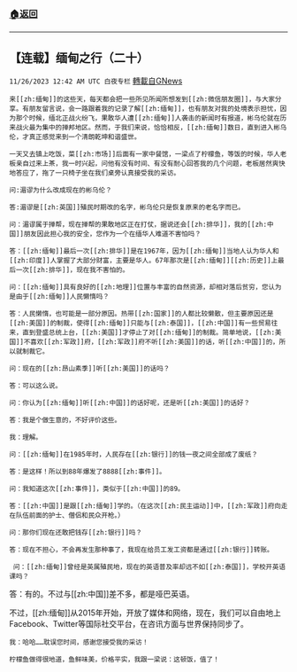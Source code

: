 ###  [:house:返回](README.md)
---


## 【连载】缅甸之行（二十）
`11/26/2023 12:42 AM UTC 白夜专栏` [轉載自GNews](https://gnews.org/articles/2037593)

         



    来[[zh:缅甸]]的这些天，每天都会把一些所见所闻所想发到[[zh:微信朋友圈]]，与大家分享。有朋友留言说，会一路跟着我的记录了解[[zh:缅甸]]，也有朋友对我的处境表示担忧，因为那个时候，缅北正战火纷飞，果敢华人遭[[zh:缅甸]]人袭击的新闻时有报道，彬乌伦就在历来战火最为集中的掸邦地区。然而，于我们来说，恰恰相反，[[zh:缅甸]]数日，直到进入彬乌伦，才真正感觉来到一个清朗乾坤和谐盛世。

    一天又去镇上吃饭，菜[[zh:市场]]后面有一家中餐馆，一梁点了柠檬鱼，等饭的时候，华人老板亲自过来上茶，我一时兴起，问他有没有时间、有没有耐心回答我的几个问题，老板居然爽快地答应了，拖了一只椅子坐在我们桌旁认真接受我的采访。

    问:湄谬为什么改成现在的彬乌伦？

    答:湄谬是[[zh:英国]]殖民时期改的名字，彬乌伦只是恢复原来的老名字而已。

    问：湄谬属于掸帮，现在掸帮的果敢地区正在打仗，据说还会[[zh:排华]]，我的[[zh:中国]]朋友因此担心我的安全，您作为一个在缅华人难道不害怕吗？

    答：[[zh:缅甸]]最后一次[[zh:排华]]是在1967年，因为[[zh:缅甸]]当地人认为华人和[[zh:印度]]人掌握了大部分财富，主要是华人。67年那次是[[zh:缅甸]][[zh:历史]]上最后一次[[zh:排华]]，现在我不害怕的。

    问：[[zh:缅甸]]具有良好的[[zh:地理]]位置与丰富的自然资源，却相对落后贫穷，您认为是由于[[zh:缅甸]]人民懒惰吗？

    答：人民懒惰，也可能是一部分原因。热带[[zh:国家]]的人都比较懒散，但主要原因还是[[zh:美国]]的制裁，使得[[zh:缅甸]]只能与[[zh:泰国]]，[[zh:中国]]有一些贸易往来，直到登盛总统上台，[[zh:美国]]才停止了对[[zh:缅甸]]的制裁。简单地说，[[zh:美国]]不喜欢[[zh:军政]]府，[[zh:军政]]府不听[[zh:美国]]的话，听[[zh:中国]]的，所以就制裁它。

    问：现在的[[zh:昂山素季]]听[[zh:美国]]的话吗？

    答：可以这么说。

    问：你认为[[zh:缅甸]]听[[zh:中国]]的话好呢，还是听[[zh:美国]]的话好？

    答：我是个做生意的，不好评价这些。

    我：理解。

    问：[[zh:缅甸]]在1985年时，人民存在[[zh:银行]]的钱一夜之间全部成了废纸？

    答：是这样！所以到88年爆发了8888[[zh:事件]]。

    问：我知道这次[[zh:事件]]，类似于[[zh:中国]]的89。

    答：[[zh:中国]]是跟[[zh:缅甸]]学的。（在这次[[zh:民主运动]]中，[[zh:军政]]府向走在队伍前面的护士、僧侣和民众开枪。）

    问：那你们现在还敢把钱存[[zh:银行]]吗？

    答：现在不担心，不会再发生那种事了，我现在给员工发工资都是通过[[zh:银行]]转账。

     问：[[zh:缅甸]]曾经是英属殖民地，现在的英语普及率却远不如[[zh:泰国]]，学校开英语课吗？

答：有的。不过与[[zh:中国]]差不多，都是哑巴英语。

不过，[[zh:缅甸]]从2015年开始，开放了媒体和网络，现在，我们可以自由地上Facebook、Twitter等国际社交平台，在咨讯方面与世界保持同步了。

    我：哈哈……耽误您时间，感谢您接受我的采访！

    柠檬鱼做得很地道，鱼鲜味美，价格平实，我跟一梁说：这顿饭，值了！
